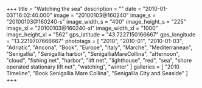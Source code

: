 +++
title = "Watching the sea"
description = ""
date = "2010-01-03T16:02:40.000"
image = "20100103@160240"
image_s = "20100103@160240-s"
image_width_s = "400"
image_height_s = "225"
image_xl = "20100103@160240-xl"
image_width_xl = "1000"
image_height_xl = "562"
gps_latitude = "43.7227150166667"
gps_longitude = "13.2219707666667"
phototags = [ "2010", "2010-01", "2010-01-03", "Adriatic", "Ancona", "Book", "Europe", "Italy", "Marche", "Mediterranean", "Senigallia", "Senigallia harbor", "SenigalliaMareCollina", "afternoon", "cloud", "fishing net", "harbor", "lift net", "lighthouse", "red", "sea", "shore operated stationary lift net", "watching", "winter" ]
galleries = [ "2010 Timeline", "Book Senigallia Mare Collina", "Senigallia City and Seaside" ]
+++
